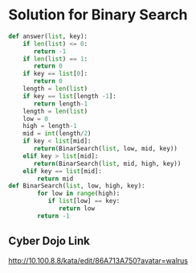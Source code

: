 # Solution for Binary Search

```python
def answer(list, key):
    if len(list) <= 0:
       return -1
    if len(list) == 1:
       return 0
    if key == list[0]:
       return 0
    length = len(list)
    if key == list[length -1]:
       return length-1
    length = len(list)
    low = 0
    high = length-1
    mid = int(length/2)
    if key < list[mid]:
       return(BinarSearch(list, low, mid, key))
    elif key > list[mid]:
       return(BinarSearch(list, mid, high, key))
    elif key == list[mid]:
        return mid
def BinarSearch(list, low, high, key):
        for low in range(high):
           if list[low] == key:
              return low
        return -1
```

## Cyber Dojo Link

http://10.100.8.8/kata/edit/86A713A750?avatar=walrus

